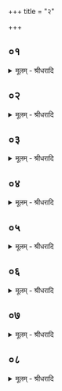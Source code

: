 +++
title = "२"

+++


## ०१
<details><summary>मूलम् - श्रीधरादि</summary>

यान्वै ता᳘न्त्सप्त पु᳘रुषान्॥  
(ने᳘) ए᳘कं पु᳘रुषम᳘कुर्व्वन्त्स᳘ प्रजा᳘पतिरभवत्स᳘ प्रजा᳘ ऽअसृजत स᳘ प्रजाः᳘ सृ᳘ष्ट्वोर्ध्व ऽउ᳘दक्रामत्स᳘ ऽएतं᳘ लोक᳘मगच्छद्य᳘त्रैष᳘ ऽएतत्त᳘पति᳘ नो ह त᳘र्ह्यन्य᳘ ऽएत᳘स्माद᳘त्र यज्ञि᳘य ऽआस तं᳘ देवा᳘ यज्ञे᳘नैव य᳘ष्टुमध्रियन्त॥
</details>

## ०२
<details><summary>मूलम् - श्रीधरादि</summary>

त᳘स्मादेतदृ᳘षिणा ऽभ्य᳘नूक्तम्॥  
यज्ञे᳘न यज्ञ᳘मयजन्त देवा ऽइ᳘ति यज्ञे᳘न हि तं᳘ यज्ञम᳘यजन्त देवास्ता᳘नि ध᳘र्माणि प्रथमा᳘न्यासन्नि᳘ति ते हि ध᳘र्माः प्रथमे᳘ ऽक्रियन्त ते᳘ ह ना᳘कं महिमा᳘नः सचन्ते᳘ति स्वर्गो वै᳘ लोको ना᳘को देवा᳘ महिमा᳘नस्ते᳘ देवाः᳘ स्वर्गं᳘ लोक᳘ᳫँ᳘ सचन्त ये᳘ तं᳘ यज्ञम᳘यजन्नि᳘त्येतत्[[!!]]॥
</details>

## ०३
<details><summary>मूलम् - श्रीधरादि</summary>

(द्य᳘) य᳘त्र पू᳘र्व्वे साध्याः स᳘न्ति देवा ऽइ᳘ति॥  
प्राणा वै᳘ साध्या᳘ देवास्त᳘ ऽएतम᳘ग्र ऽएव᳘मसाधयन्नेत᳘देव बु᳘भूषन्तस्त᳘ ऽउ ऽएवा᳘प्येत᳘र्हि साधयन्ति प᳘श्चेद᳘मन्य᳘दभवद्य᳘जत्रम᳘मर्त्यस्य भु᳘वनस्य भूने᳘ति पश्चा᳘ है᳘वेद᳘मन्य᳘द्यज्ञि᳘यमास यत्कि᳘ञ्चामृ᳘तम्॥
</details>

## ०४
<details><summary>मूलम् - श्रीधरादि</summary>

(ᳫँ᳭) सुपर्णो᳘ ऽअङ्गं᳘ सवितु᳘र्गरु᳘त्मान्॥  
(न्पू᳘) पू᳘र्व्वो जातः स᳘ ऽउ ऽअस्या᳘नु धर्मे᳘ति प्रजा᳘पतिर्व्वै सुपर्णो᳘ गरु᳘त्मानेष᳘ सवि᳘तैत᳘स्य प्रजा᳘पतिर᳘नु ध᳘र्ममि᳘त्येतत्[[!!]]॥
</details>

## ०५
<details><summary>मूलम् - श्रीधरादि</summary>

(त्स) स वै᳘ सप्तपुरुषो᳘ भवति॥  
सप्तपुरुषो᳘ ह्ययं[[!!]] पु᳘रुषो य᳘च्चत्वा᳘र ऽआत्मा त्र᳘यः पक्षपुच्छा᳘नि चत्वा᳘रो हि त᳘स्य पु᳘रुषस्यात्मा त्र᳘यः पक्षपुच्छा᳘नि॥
</details>

## ०६
<details><summary>मूलम् - श्रीधरादि</summary>

तं वा ऽउ᳘द्बाहुना पु᳘रुषेण मिमीते॥  
पु᳘रुषो वै᳘ यज्ञस्ते᳘नेदᳫँ᳭ स᳘र्व्वं मितं त᳘स्यैषा᳘ परमा मा᳘त्रा यदु᳘द्बाहुस्त᳘द्या ऽस्य परमा मा᳘त्रा ता᳘मस्य त᳘दाप्नोति त᳘यैनं त᳘न्मिमीते तत्रो᳘प यत्प्र᳘पदेनाभ्यु᳘च्छ्रितो भ᳘वति त᳘त्परिश्रि᳘द्भिराप्नोति त᳘स्मादु बा᳘ह्येनैव ले᳘खां परिश्रि᳘द्भ्यः खनेत्॥
</details>

## ०७
<details><summary>मूलम् - श्रीधरादि</summary>

(द᳘) अ᳘थ पक्ष᳘योररत्नी᳘ ऽउपा᳘दधाति॥  
पक्ष᳘योस्त᳘द्वी᳘र्यं[[!!]] दधाति बाहू वै᳘ पक्षौ᳘ बाहु᳘भ्यामु वा ऽअ᳘न्नमद्यते᳘ ऽन्नायैव त᳘मवकाशं᳘ करोति तद्य᳘त्पक्ष᳘योररत्नी᳘ ऽउपाद᳘धात्यरत्निमात्राद्ध्य᳘न्नमद्यते[[!!]]॥
</details>

## ०८
<details><summary>मूलम् - श्रीधरादि</summary>

(ते᳘ ऽथ) अ᳘थ पु᳘च्छे व्वि᳘तस्तिमुपा᳘दधाति॥  
प्रतिष्ठा᳘यां त᳘द्वी᳘र्यं[[!!]] दधाति प्रतिष्ठा वै पु᳘च्छᳫँ᳭ ह᳘स्तो व्वि᳘तस्तिर्ह᳘स्तेन वा ऽअ᳘न्नमद्यते᳘ ऽन्नायैव त᳘मवकाशं᳘ करोति तद्यत्पु᳘च्छे व्वि᳘तस्तिमुपाद᳘धात्य᳘न्न ऽए᳘वैनं तत्प्र᳘तिष्ठापयति तद्यत्त᳘त्र क᳘नीय ऽउपाद᳘धात्य᳘न्ने᳘ ह्ये᳘वैनं तत्प्र᳘तिष्ठापयत्य᳘थो ऽएता᳘वद्वा᳘ ऽइदं᳘ मितं᳘ भवत्येता᳘वदिदं तद्य᳘देवं मि᳘मीत ऽएत᳘स्यैवा᳘प्त्यै॥
</details>